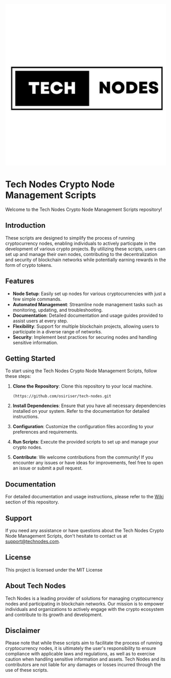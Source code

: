 ![Image alt](https://github.com/osiriser/tech-nodes/blob/main/tech_nodes.jpeg)
# Tech Nodes Crypto Node Management Scripts

Welcome to the Tech Nodes Crypto Node Management Scripts repository! 

## Introduction

These scripts are designed to simplify the process of running cryptocurrency nodes, enabling individuals to actively participate in the development of various crypto projects. By utilizing these scripts, users can set up and manage their own nodes, contributing to the decentralization and security of blockchain networks while potentially earning rewards in the form of crypto tokens.

## Features

- **Node Setup**: Easily set up nodes for various cryptocurrencies with just a few simple commands.
- **Automated Management**: Streamline node management tasks such as monitoring, updating, and troubleshooting.
- **Documentation**: Detailed documentation and usage guides provided to assist users at every step.
- **Flexibility**: Support for multiple blockchain projects, allowing users to participate in a diverse range of networks.
- **Security**: Implement best practices for securing nodes and handling sensitive information.

## Getting Started

To start using the Tech Nodes Crypto Node Management Scripts, follow these steps:

1. **Clone the Repository**: Clone this repository to your local machine.
   ```
   (https://github.com/osiriser/tech-nodes.git
   ```

2. **Install Dependencies**: Ensure that you have all necessary dependencies installed on your system. Refer to the documentation for detailed instructions.

3. **Configuration**: Customize the configuration files according to your preferences and requirements.

4. **Run Scripts**: Execute the provided scripts to set up and manage your crypto nodes.

5. **Contribute**: We welcome contributions from the community! If you encounter any issues or have ideas for improvements, feel free to open an issue or submit a pull request.

## Documentation

For detailed documentation and usage instructions, please refer to the [Wiki](https://github.com/your-username/tech-nodes-scripts/wiki) section of this repository.

## Support

If you need any assistance or have questions about the Tech Nodes Crypto Node Management Scripts, don't hesitate to contact us at [support@technodes.com](radomircomp@gmail.com).

## License

This project is licensed under the MIT License

## About Tech Nodes

Tech Nodes is a leading provider of solutions for managing cryptocurrency nodes and participating in blockchain networks. Our mission is to empower individuals and organizations to actively engage with the crypto ecosystem and contribute to its growth and development.


## Disclaimer

Please note that while these scripts aim to facilitate the process of running cryptocurrency nodes, it is ultimately the user's responsibility to ensure compliance with applicable laws and regulations, as well as to exercise caution when handling sensitive information and assets. Tech Nodes and its contributors are not liable for any damages or losses incurred through the use of these scripts.

